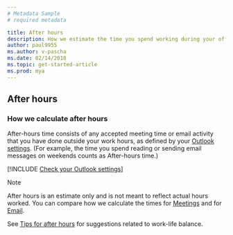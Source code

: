 ```yaml
---
# Metadata Sample
# required metadata

title: After hours
description: How we estimate the time you spend working during your official time off.
author: paul9955
ms.author: v-pascha
ms.date: 02/14/2018
ms.topic: get-started-article
ms.prod: mya
---
```


## After hours 

### How we calculate after hours
After-hours time consists of any accepted meeting time or email activity that you have done outside your work hours, as defined by your [Outlook settings](https://outlook.office.com/owa/?path=/options/calendarappearance). (For example, the time you spend reading or sending email messages on weekends counts as After-hours time.) 

[!INCLUDE [Check your Outlook settings](../../Includes/to-check-your-outlook-settings.md)]

> [!Note]  
> After hours is an estimate only and is not meant to reflect actual hours worked. You can compare how we calculate the times for [Meetings](MyA-DB-Meetings.md) and for [Email](MyA-DB-Emails.md). 

See [Tips for after hours](../../Overview/Tips.md#tips-for-after-hours) for suggestions related to work-life balance.
